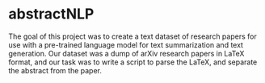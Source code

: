 # abstractNLP

The goal of this project was to create a text dataset of research papers for use with a pre-trained language model for text summarization and text generation.
Our dataset was a dump of arXiv research papers in LaTeX format, and our task was to write a script to parse the LaTeX, and separate the abstract from the paper.
